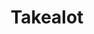 ---
title: "Takealot"
seoTitle: "Takealot integration"
seoDescription: "Here’s how Takealot works with your applications to streamline your workflow."
summary: "Automatically update your important product information such as pricing, stock levels and delivery lead times on the Takealot marketplace."
lead: "Stock2Shop can integrate your Takealot Marketplace product offers with various ERP / accounting and logistics applications. Here is how we can help you automate your business."
image: "/images/homepage-connector-logos/takealot.jpg"
imageAlt: takealot logo
type: "marketplace"
marketplace: "takealot"
tags: ["marketplace"]
aliases:
    - /integrations/takealot-marketplace-integration/
---
